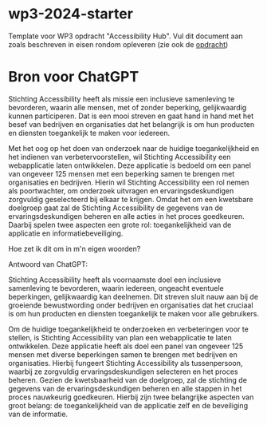 # wp3-2024-starter
Template voor WP3 opdracht "Accessibility Hub". Vul dit document aan zoals beschreven in eisen rondom opleveren (zie ook de [opdracht](CASUS.md)) 


# Bron voor ChatGPT

Stichting Accessibility heeft als missie een inclusieve samenleving te bevorderen, waarin alle mensen, met of zonder beperking, gelijkwaardig kunnen participeren. Dat is een mooi streven en gaat hand in hand met het besef van bedrijven en organisaties dat het belangrijk is om hun producten en diensten toegankelijk te maken voor iedereen. 

Met het oog op het doen van onderzoek naar de huidige toegankelijkheid en het indienen van verbetervoorstellen, wil Stichting Accessibility een webapplicatie laten ontwikkelen. Deze applicatie is bedoeld om een panel van ongeveer 125 mensen met een beperking samen te brengen met organisaties en bedrijven. Hierin wil Stichting Accessibility een rol nemen als poortwachter, om onderzoek uitvragen en ervaringsdeskundigen zorgvuldig geselecteerd bij elkaar te krijgen. Omdat het om een kwetsbare doelgroep gaat zal de Stichting Accessibility de gegevens van de ervaringsdeskundigen beheren en alle acties in het proces goedkeuren. Daarbij spelen twee aspecten een grote rol: toegankelijkheid van de applicatie en informatiebeveiliging.

Hoe zet ik dit om in m'n eigen woorden?


Antwoord van ChatGPT:

Stichting Accessibility heeft als voornaamste doel een inclusieve samenleving te bevorderen, waarin iedereen, ongeacht eventuele beperkingen, gelijkwaardig kan deelnemen. Dit streven sluit nauw aan bij de groeiende bewustwording onder bedrijven en organisaties dat het cruciaal is om hun producten en diensten toegankelijk te maken voor alle gebruikers.

Om de huidige toegankelijkheid te onderzoeken en verbeteringen voor te stellen, is Stichting Accessibility van plan een webapplicatie te laten ontwikkelen. Deze applicatie heeft als doel een panel van ongeveer 125 mensen met diverse beperkingen samen te brengen met bedrijven en organisaties. Hierbij fungeert Stichting Accessibility als tussenpersoon, waarbij ze zorgvuldig ervaringsdeskundigen selecteren en het proces beheren. Gezien de kwetsbaarheid van de doelgroep, zal de stichting de gegevens van de ervaringsdeskundigen beheren en alle stappen in het proces nauwkeurig goedkeuren. Hierbij zijn twee belangrijke aspecten van groot belang: de toegankelijkheid van de applicatie zelf en de beveiliging van de informatie.